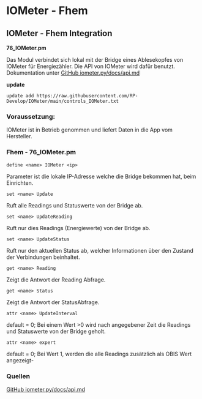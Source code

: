 # IOMeter - Fhem
## IOMeter - Fhem Integration

**76_IOMeter.pm**

Das Modul verbindet sich lokal mit der Bridge eines Ablesekopfes von IOMeter für Energiezähler. Die API von IOMeter wird dafür benutzt. Dokumentation unter [GitHub iometer.py/docs/api.md](https://github.com/iometer-gmbh/iometer.py/blob/main/docs/api.md)

**update**

`update add https://raw.githubusercontent.com/RP-Develop/IOMeter/main/controls_IOMeter.txt`

### Voraussetzung:
IOMeter ist in Betrieb genommen und liefert Daten in die App vom Hersteller.

### Fhem  - 76_IOMeter.pm
`define <name> IOMeter <ip>`

Parameter <ip> ist die lokale IP-Adresse welche die Bridge bekommen hat, beim Einrichten.

`set <name> Update`

Ruft alle Readings und Statuswerte von der Bridge ab.

`set <name> UpdateReading`

Ruft nur dies Readings (Energiewerte) von der Bridge ab.

`set <name> UpdateStatus`

Ruft nur den aktuellen Status ab, welcher Informationen über den Zustand der Verbindungen beinhaltet.

`get <name> Reading`

Zeigt die Antwort der Reading Abfrage.

`get <name> Status`

Zeigt die Antwort der StatusAbfrage.

`attr <name> UpdateInterval`

default = 0;
Bei einem Wert >0 wird nach angegebener Zeit die Readings und Statuswerte von der Bridge geholt.

`attr <name> expert`

default = 0;
Bei Wert 1, werden die alle Readings zusätzlich als OBIS Wert angezeigt-


### Quellen
[GitHub iometer.py/docs/api.md](https://github.com/iometer-gmbh/iometer.py/blob/main/docs/api.md)

